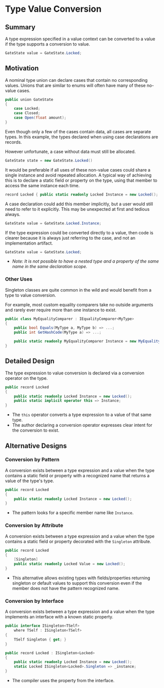 # Type Value Conversion

## Summary

A type expression specified in a value context can be converted to a value if the type supports a conversion to value.

```csharp
GateState value = GateState.Locked;
```

## Motivation

A nominal type union can declare cases that contain no corresponding values. Unions that are similar to enums will often have many of these no-value cases.

```csharp
public union GateState
{
    case Locked;
    case Closed;
    case Open(float amount);
}
```

Even though only a few of the cases contain data, all cases are separate types. In this example, the types declared when using case declarations are records. 

However unfortunate, a case without data must still be allocated.

```csharp
GateState state = new GateState.Locked()
```

It would be preferable if all uses of these non-value cases could share a single instance and avoid repeated allocation. A typical way of achieving this is to declare a static field or property on the type, using that member to access the same instance each time.

```csharp
record Locked { public static readonly Locked Instance = new Locked(); }
```

A case declaration could add this member implicitly, but a user would still need to refer to it explicitly. This may be unexpected at first and tedious always.

```csharp
GateState value = GateState.Locked.Instance;
```

If the type expression could be converted directly to a value, then code is clearer because it is always just referring to the case, and not an implementation artifact.

```csharp
GateState value = GateState.Locked;
```

* *Note: It is not possible to have a nested type and a property of the same name in the same declaration scope.*

### Other Uses

Singleton classes are quite common in the wild and would benefit from a type to value conversion.

For example, most custom equality comparers take no outside arguments and rarely ever require more than one instance to exist.

```csharp
public class MyEqualityComparer : IEqualityComparer<MyType>
{
    public bool Equals(MyType a, MyType b) => ...;
    public int GetHashCode(MyType a) => ...;

    public static readonly MyEqualityComparer Instance = new MyEqualityComparer();
}
```

## Detailed Design

The type expression to value conversion is declared via a conversion operator on the type.

```csharp
public record Locked
{
    public static readonly Locked Instance = new Locked();
    public static implicit operator this => Instance;
}
```

* The `this` operator converts a type expression to a value of that same type.
* The author declaring a conversion operator expresses clear intent for the conversion to exist.

## Alternative Designs

### Conversion by Pattern

A conversion exists between a type expression and a value when the type contains a static field or property with a recognized name that returns a value of the type's type.

```csharp
public record Locked
{
    public static readonly Locked Instance = new Locked();
}
```

* The pattern looks for a specific member name like `Instance`.

### Conversion by Attribute

A conversion exists between a type expression and a value when the type contains a static field or property decorated with the `Singleton` attribute.

```csharp
public record Locked
{
    [Singleton]
    public static readonly Locked Value = new Locked();
}
```

* This alternative allows existing types with fields/properties returning singleton or default values to support this conversion even if the member does not have the pattern recognized name.

### Conversion by Interface

A conversion exists between a type expression and a value when the type implements an interface with a known static property.

```csharp
public interface ISingleton<TSelf>
    where TSelf : ISingleton<TSelf>
{
    TSelf Singleton { get; }
}
```

```csharp
public record Locked : ISingleton<Locked>
{
    public static readonly Locked Instance = new Locked();
    static Locked ISingleton<Locked>.Singleton => _instance;
}
```

* The compiler uses the property from the interface.
